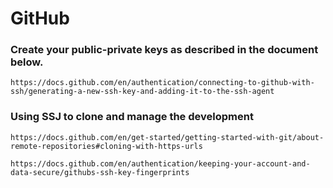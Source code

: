 # GitHub

### Create your public-private keys as described in the document below.
```
https://docs.github.com/en/authentication/connecting-to-github-with-ssh/generating-a-new-ssh-key-and-adding-it-to-the-ssh-agent
```

### Using SSJ to clone and manage the development
```
https://docs.github.com/en/get-started/getting-started-with-git/about-remote-repositories#cloning-with-https-urls

https://docs.github.com/en/authentication/keeping-your-account-and-data-secure/githubs-ssh-key-fingerprints
```


